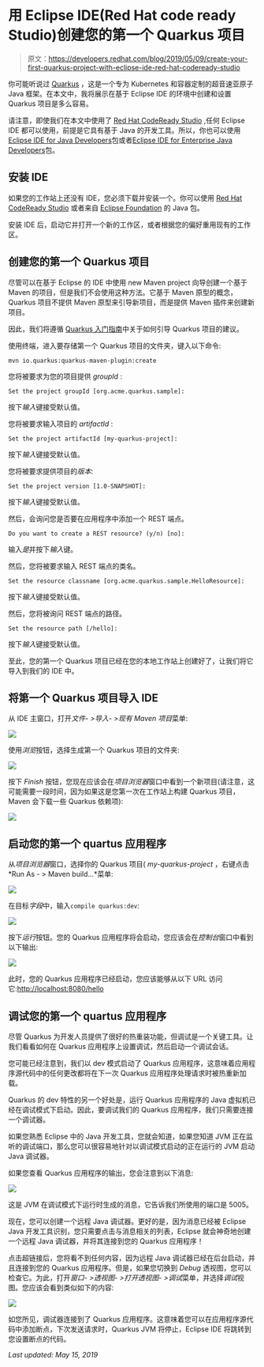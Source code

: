 # 用 Eclipse IDE(Red Hat code ready Studio)创建您的第一个 Quarkus 项目

> 原文：<https://developers.redhat.com/blog/2019/05/09/create-your-first-quarkus-project-with-eclipse-ide-red-hat-codeready-studio>

你可能听说过 [Quarkus](https://quarkus.io) ，这是一个专为 Kubernetes 和容器定制的超音速亚原子 Java 框架。在本文中，我将展示在基于 Eclipse IDE 的环境中创建和设置 Quarkus 项目是多么容易。

请注意，即使我们在本文中使用了 [Red Hat CodeReady Studio](https://developers.redhat.com/products/codeready-studio/overview) ,任何 Eclipse IDE 都可以使用，前提是它具有基于 Java 的开发工具。所以，你也可以使用[Eclipse IDE for Java Developers](https://www.eclipse.org/downloads/packages/release/2019-03/r/eclipse-ide-java-developers)包或者[Eclipse IDE for Enterprise Java Developers](https://www.eclipse.org/downloads/packages/release/2019-03/r/eclipse-ide-enterprise-java-developers)包。

## 安装 IDE

如果您的工作站上还没有 IDE，您必须下载并安装一个。你可以使用 [Red Hat CodeReady Studio](https://developers.redhat.com/products/codeready-studio/overview) 或者来自 [Eclipse Foundation](https://eclipse.org/downloads) 的 Java 包。

安装 IDE 后，启动它并打开一个新的工作区，或者根据您的偏好重用现有的工作区。

## 创建您的第一个 Quarkus 项目

尽管可以在基于 Eclipse 的 IDE 中使用 new Maven project 向导创建一个基于 Maven 的项目，但是我们不会使用这种方法。它基于 Maven 原型的概念，Quarkus 项目不提供 Maven 原型来引导新项目，而是提供 Maven 插件来创建新项目。

因此，我们将遵循 [Quarkus 入门指南](https://quarkus.io/guides/getting-started-guide)中关于如何引导 Quarkus 项目的建议。

使用终端，进入要存储第一个 Quarkus 项目的文件夹，键入以下命令:

```
mvn io.quarkus:quarkus-maven-plugin:create
```

您将被要求为您的项目提供 *groupId* :

```
Set the project groupId [org.acme.quarkus.sample]:
```

按下*输入*键接受默认值。

您将被要求输入项目的 *artifactId* :

```
Set the project artifactId [my-quarkus-project]:
```

按下*输入*键接受默认值。

您将被要求提供项目的*版本*:

```
Set the project version [1.0-SNAPSHOT]:
```

按下*输入*键接受默认值。

然后，会询问您是否要在应用程序中添加一个 REST 端点。

```
Do you want to create a REST resource? (y/n) [no]:
```

输入*是*并按下*输入*键。

然后，您将被要求输入 REST 端点的类名。

```
Set the resource classname [org.acme.quarkus.sample.HelloResource]:
```

按下*输入*键接受默认值。

然后，您将被询问 REST 端点的路径。

```
Set the resource path [/hello]:
```

按下*输入*键接受默认值。

至此，您的第一个 Quarkus 项目已经在您的本地工作站上创建好了，让我们将它导入到我们的 IDE 中。

## 将第一个 Quarkus 项目导入 IDE

从 IDE 主窗口，打开*文件- >导入- >现有 Maven 项目*菜单:

![](img/355251f66a7ea48e79ed155d425eb2f4.png)

使用*浏览*按钮，选择生成第一个 Quarkus 项目的文件夹:

![](img/c3525086afc93a7086201dd960b96ad1.png)

按下 *Finish* 按钮，您现在应该会在*项目浏览器*窗口中看到一个新项目(请注意，这可能需要一段时间，因为如果这是您第一次在工作站上构建 Quarkus 项目，Maven 会下载一些 Quarkus 依赖项):

![](img/bcd3fe7fff685ac13f5b1c55eb6328e2.png)

## 启动您的第一个 quartus 应用程序

从*项目浏览器*窗口，选择你的 Quarkus 项目( *my-quarkus-project* ，右键点击 *Run As - > Maven build...*菜单:

![](img/951b466273346f61227bae7d64e052fd.png)

在目标*字段*中，输入`compile quarkus:dev`:

![](img/c1923c533465c6cc4e50f25329018e76.png)

按下*运行*按钮。您的 Quarkus 应用程序将会启动，您应该会在*控制台*窗口中看到以下输出:

![](img/5494ecfa5a6d089a86315d83efac14bf.png)

此时，您的 Quarkus 应用程序已经启动，您应该能够从以下 URL 访问它:[http://localhost:8080/hello](http://localhost:8080/hello)

## 调试您的第一个 quartus 应用程序

尽管 Quarkus 为开发人员提供了很好的热重装功能，但调试是一个关键工具。让我们看看如何在 Quarkus 应用程序上设置调试，然后启动一个调试会话。

您可能已经注意到，我们以 dev 模式启动了 Quarkus 应用程序，这意味着应用程序源代码中的任何更改都将在下一次 Quarkus 应用程序处理请求时被热重新加载。

Quarkus 的 dev 特性的另一个好处是，运行 Quarkus 应用程序的 Java 虚拟机已经在调试模式下启动。因此，要调试我们的 Quarkus 应用程序，我们只需要连接一个调试器。

如果您熟悉 Eclipse 中的 Java 开发工具，您就会知道，如果您知道 JVM 正在监听的调试端口，那么您可以很容易地针对以调试模式启动的正在运行的 JVM 启动 Java 调试器。

如果您查看 Quarkus 应用程序的输出，您会注意到以下消息:

![](img/bfa770f0b38f16e6523a0acca7b79e52.png)

这是 JVM 在调试模式下运行时生成的消息，它告诉我们所使用的端口是 5005。

现在，您可以创建一个远程 Java 调试器。更好的是，因为消息已经被 Eclipse Java 开发工具识别，您只需要点击与消息相关的列表，Eclipse 就会神奇地创建一个远程 Java 调试器，并将其连接到您的 Quarkus 应用程序！

点击超链接后，您将看不到任何内容，因为远程 Java 调试器已经在后台启动，并且连接到您的 Quarkus 应用程序。但是，如果您切换到 *Debug* 透视图，您可以检查它。为此，打开*窗口- >透视图- >打开透视图- >调试*菜单，并选择*调试*视图。您应该会看到类似如下的内容:

![](img/0cfe218213bd49acd6523e304879bbcd.png)

如您所见，调试器连接到了 Quarkus 应用程序。这意味着您可以在应用程序源代码中添加断点，下次发送请求时，Quarkus JVM 将停止，Eclipse IDE 将跳转到您设置断点的代码。

*Last updated: May 15, 2019*